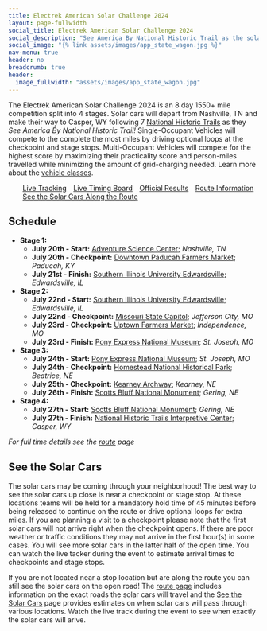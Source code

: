 ```yaml
---
title: Electrek American Solar Challenge 2024
layout: page-fullwidth
social_title: Electrek American Solar Challenge 2024
social_description: "See America By National Historic Trail as the solar cars compete from Nashville, TN to Casper, WY"
social_image: "{% link assets/images/app_state_wagon.jpg %}"
nav-menu: true
header: no
breadcrumb: true
header:
  image_fullwidth: "assets/images/app_state_wagon.jpg"
---
```


The Electrek American Solar Challenge 2024 is an 8 day 1550+ mile competition split into 4 stages. Solar cars will depart from Nashville, TN and make their way to Casper, WY following 7 [National Historic Trails](https://www.nps.gov/subjects/nationaltrailssystem/national-historic-trails.htm) as they _See America By National Historic Trail!_ Single-Occupant Vehicles will compete to the complete the most miles by driving optional loops at the checkpoint and stage stops. Multi-Occupant Vehicles will compete for the highest score by maximizing their practicality score and person-miles travelled while minimizing the amount of grid-charging needed. Learn more about the [vehicle classes](https://www.americansolarchallenge.org/the-competition/vehicle-classes/).

<ul class="actions">
<a href="./live/" class="button special" style="margin:5px">Live Tracking</a>
<a href="./timing/" class="button special" style="margin:5px">Live Timing Board</a>
<a href="./results/" class="button special" style="margin:5px">Official Results</a>
<a href="./route/" class="button special" style="margin:5px">Route Information</a>
<a href="./route/when/" class="button special" style="margin:5px">See the Solar Cars Along the Route</a>
</ul>


## Schedule

- **Stage 1:**
  - **July 20th - Start:** [Adventure Science Center](https://www.adventuresci.org/); _Nashville, TN_
  - **July 20th - Checkpoint:** [Downtown Paducah Farmers Market](https://maps.app.goo.gl/WuZ1VeZRCvUqZjT77); _Paducah, KY_
  - **July 21st - Finish:** [Southern Illinois University Edwardsville](https://www.siue.edu/); _Edwardsville, IL_
- **Stage 2:**
  - **July 22nd - Start:** [Southern Illinois University Edwardsville](https://www.siue.edu/); _Edwardsville, IL_
  - **July 22nd - Checkpoint:** [Missouri State Capitol](https://capitol.mo.gov/about-the-capitol/); _Jefferson City, MO_
  - **July 23rd - Checkpoint:** [Uptown Farmers Market](https://www.independencemo.gov/government/city-departments/parks-recreation-and-tourism/independence-uptown-market); _Independence, MO_
  - **July 23rd - Finish:** [Pony Express National Museum](https://www.ponyexpress.org/); _St. Joseph, MO_
- **Stage 3:**
  - **July 24th - Start:** [Pony Express National Museum](https://www.ponyexpress.org/); _St. Joseph, MO_
  - **July 24th - Checkpoint:** [Homestead National Historical Park](https://www.nps.gov/home/index.htm); _Beatrice, NE_
  - **July 25th - Checkpoint:** [Kearney Archway](https://archway.org/); _Kearney, NE_
  - **July 26th - Finish:** [Scotts Bluff National Monument](https://www.nps.gov/scbl/index.htm); _Gering, NE_
- **Stage 4:**
  - **July 27th - Start:** [Scotts Bluff National Monument](https://www.nps.gov/scbl/index.htm); _Gering, NE_
  - **July 27th - Finish:** [National Historic Trails Interpretive Center](https://nhtcf.org/); _Casper, WY_

_For full time details see the [route](./route) page_

## See the Solar Cars

The solar cars may be coming through your neighborhood! The best way to see the solar cars up close is near a checkpoint or stage stop. At these locations teams will be held for a mandatory hold time of 45 minutes before being released to continue on the route or drive optional loops for extra miles. If you are planning a visit to a checkpoint please note that the first solar cars will not arrive right when the checkpoint opens. If there are poor weather or traffic conditions they may not arrive in the first hour(s) in some cases. You will see more solar cars in the latter half of the open time. You can watch the live tacker during the event to estimate arrival times to checkpoints and stage stops. 

If you are not located near a stop location but are along the route you can still see the solar cars on the open road! The [route page](./route) includes information on the exact roads the solar cars will travel and the [See the Solar Cars](./route/when) page provides estimates on when solar cars will pass through various locations. Watch the live track during the event to see when exactly the solar cars will arive. 